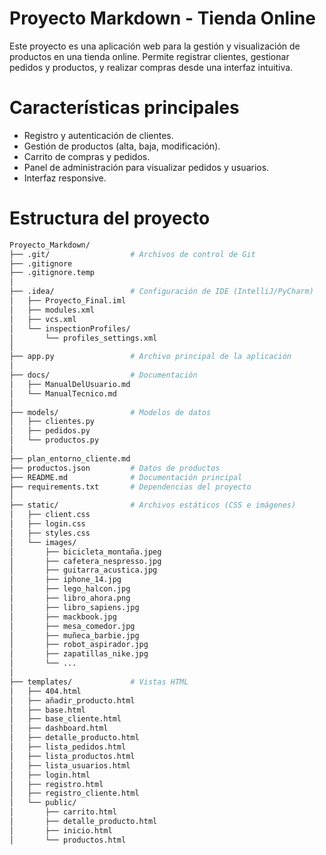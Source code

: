 # Proyecto Markdown - Tienda Online

Este proyecto es una aplicación web para la gestión y visualización de productos en una tienda online. Permite registrar clientes, gestionar pedidos y productos, y realizar compras desde una interfaz intuitiva.

# Características principales

- Registro y autenticación de clientes.
- Gestión de productos (alta, baja, modificación).
- Carrito de compras y pedidos.
- Panel de administración para visualizar pedidos y usuarios.
- Interfaz responsive.

# Estructura del proyecto

```bash
Proyecto_Markdown/
├── .git/                  # Archivos de control de Git
├── .gitignore
├── .gitignore.temp
│
├── .idea/                 # Configuración de IDE (IntelliJ/PyCharm)
│   ├── Proyecto_Final.iml
│   ├── modules.xml
│   ├── vcs.xml
│   └── inspectionProfiles/
│       └── profiles_settings.xml
│
├── app.py                 # Archivo principal de la aplicación
│
├── docs/                  # Documentación
│   ├── ManualDelUsuario.md
│   └── ManualTecnico.md
│
├── models/                # Modelos de datos
│   ├── clientes.py
│   ├── pedidos.py
│   └── productos.py
│
├── plan_entorno_cliente.md
├── productos.json         # Datos de productos
├── README.md              # Documentación principal
├── requirements.txt       # Dependencias del proyecto
│
├── static/                # Archivos estáticos (CSS e imágenes)
│   ├── client.css
│   ├── login.css
│   ├── styles.css
│   └── images/
│       ├── bicicleta_montaña.jpeg
│       ├── cafetera_nespresso.jpg
│       ├── guitarra_acustica.jpg
│       ├── iphone_14.jpg
│       ├── lego_halcon.jpg
│       ├── libro_ahora.png
│       ├── libro_sapiens.jpg
│       ├── mackbook.jpg
│       ├── mesa_comedor.jpg
│       ├── muñeca_barbie.jpg
│       ├── robot_aspirador.jpg
│       ├── zapatillas_nike.jpg
│       └── ...
│
├── templates/             # Vistas HTML
│   ├── 404.html
│   ├── añadir_producto.html
│   ├── base.html
│   ├── base_cliente.html
│   ├── dashboard.html
│   ├── detalle_producto.html
│   ├── lista_pedidos.html
│   ├── lista_productos.html
│   ├── lista_usuarios.html
│   ├── login.html
│   ├── registro.html
│   ├── registro_cliente.html
│   └── public/
│       ├── carrito.html
│       ├── detalle_producto.html
│       ├── inicio.html
│       └── productos.html
